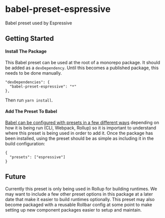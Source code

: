 # babel-preset-espressive

Babel preset used by Espressive

## Getting Started

#### Install The Package

This Babel preset can be used at the root of a monorepo package. It should be added as a `devDependency`. Until this becomes a published package, this needs to be done manually.

```
"devDependencies": {
  "babel-preset-espressive": "*"
},
```

Then run `yarn install`.

#### Add The Preset To Babel

[Babel can be configured with presets in a few different ways](https://babeljs.io/docs/en/presets) depending on how it is being run (CLI, Webpack, Rollup) so it is important to understand where this preset is being used in order to add it. Once the package has been installed, using the preset should be as simple as including it in the build configuration:

```
{
  "presets": ["espressive"]
}
```

## Future

Currently this preset is only being used in Rollup for building runtimes. We may want to include a few other preset options in this package at a later date that make it easier to build runtimes optionally. This preset may also become packaged with a reusable Rollbar config at some point to make setting up new component packages easier to setup and maintain.
